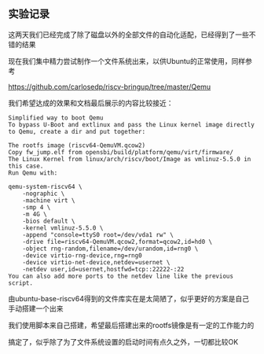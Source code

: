 ## 实验记录
这两天我们已经完成了除了磁盘以外的全部文件的自动化适配，已经得到了一些不错的结果

现在我们集中精力尝试制作一个文件系统出来，以供Ubuntu的正常使用，同样参考

https://github.com/carlosedp/riscv-bringup/tree/master/Qemu

我们希望达成的效果和文档最后展示的内容比较接近：

```
Simplified way to boot Qemu
To bypass U-Boot and extlinux and pass the Linux kernel image directly to Qemu, create a dir and put together:

The rootfs image (riscv64-QemuVM.qcow2)
Copy fw_jump.elf from opensbi/build/platform/qemu/virt/firmware/
The Linux Kernel from linux/arch/riscv/boot/Image as vmlinuz-5.5.0 in this case.
Run Qemu with:

qemu-system-riscv64 \
    -nographic \
    -machine virt \
    -smp 4 \
    -m 4G \
    -bios default \
    -kernel vmlinuz-5.5.0 \
    -append "console=ttyS0 root=/dev/vda1 rw" \
    -drive file=riscv64-QemuVM.qcow2,format=qcow2,id=hd0 \
    -object rng-random,filename=/dev/urandom,id=rng0 \
    -device virtio-rng-device,rng=rng0
    -device virtio-net-device,netdev=usernet \
    -netdev user,id=usernet,hostfwd=tcp::22222-:22
You can also add more ports to the netdev line like the previous script.
```

由ubuntu-base-riscv64得到的文件库实在是太简陋了，似乎更好的方案是自己手动搭建一个出来

我们使用脚本来自己搭建，希望最后搭建出来的rootfs镜像是有一定的工作能力的

搞定了，似乎除了为了文件系统设置的启动时间有点久之外，一切都比较OK